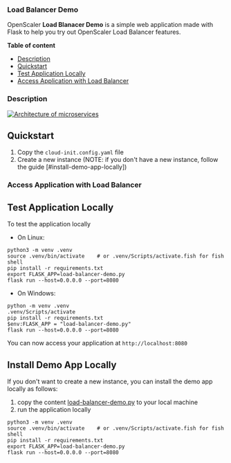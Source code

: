 ### Load Balancer Demo

OpenScaler **Load Blanacer Demo** is a simple web application made with Flask to help you try out OpenScaler Load Balancer features.

**Table of content**

- [Description](#description)
- [Quickstart](#quickstart)
- [Test Application Locally](#test-application-locally)
- [Access Application with Load Balancer](#access-application-with-load-balancer)

### Description

[![Architecture of
microservices](/docs/img/architecture-diagram.png)](/docs/img/architecture-diagram.png)

## Quickstart

1. Copy the `cloud-init.config.yaml` file
2. Create a new instance (NOTE: if you don't have a new instance, follow the guide [#install-demo-app-locally])

### Access Application with Load Balancer

## Test Application Locally

To test the application locally

- On Linux:

```shell
python3 -m venv .venv
source .venv/bin/activate    # or .venv/Scripts/activate.fish for fish shell
pip install -r requirements.txt
export FLASK_APP=load-balancer-demo.py
flask run --host=0.0.0.0 --port=8080
```

- On Windows:

```shell
python -m venv .venv
.venv/Scripts/activate
pip install -r requirements.txt
$env:FLASK_APP = "load-balancer-demo.py"
flask run --host=0.0.0.0 --port=8080
```

You can now access your application at `http://localhost:8080`

## Install Demo App Locally

If you don't want to create a new instance, you can install the demo app locally as follows:

1. copy the content [load-balancer-demo.py](load-balancer-demo.py) to your local machine
2. run the application locally

```shell
python3 -m venv .venv
source .venv/bin/activate    # or .venv/Scripts/activate.fish for fish shell
pip install -r requirements.txt
export FLASK_APP=load-balancer-demo.py
flask run --host=0.0.0.0 --port=8080
```
